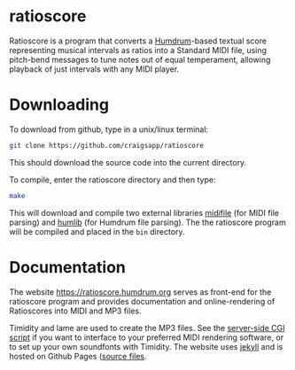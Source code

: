 ratioscore
===========

Ratioscore is a program that converts a
[Humdrum](https://www.humdrum.org)-based textual score representing
musical intervals as ratios into a Standard MIDI file, using
pitch-bend messages to tune notes out of equal temperament, allowing
playback of just intervals with any MIDI player.

Downloading
===========

To download from github, type in a unix/linux terminal:

```bash
git clone https://github.com/craigsapp/ratioscore
```

This should download the source code into the current directory.  


To compile, enter the ratioscore directory and then type:

```bash
make
```

This will download and compile two external libraries [midifile](https://github.com/craigsapp/midifile)
(for MIDI file parsing) and [humlib](https://github.com/craigsapp/humlib) (for Humdrum file
parsing).  The the ratioscore program will be compiled and placed in the `bin` directory.



Documentation
=============

The website https://ratioscore.humdrum.org serves as front-end for
the ratioscore program and provides documentation and online-rendering
of Ratioscores into MIDI and MP3 files.

Timidity and lame are used to create the MP3 files.  See the
[server-side CGI script](https://github.com/craigsapp/ratioscore/blob/gh-pages/_includes/cgi/ratioscore.pl)
if you want to interface to your preferred MIDI rendering software,
or to set up your own soundfonts with Timidity.  The website
uses [jekyll](https://jekyllrb.com) and is hosted on Github Pages
([source files](https://github.com/craigsapp/ratioscore/tree/gh-pages).



